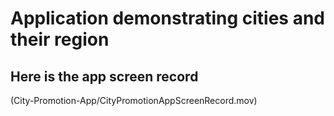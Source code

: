# Application demonstrating cities and their region

## Here is the app screen record
(City-Promotion-App/CityPromotionAppScreenRecord.mov)

